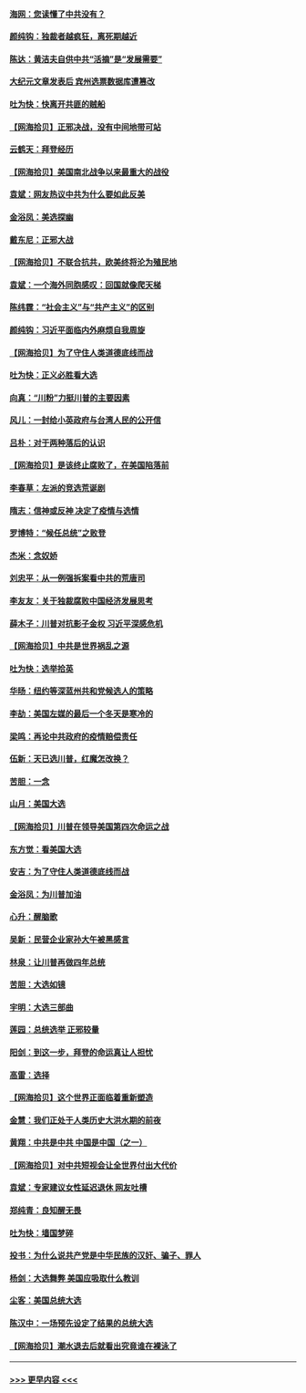 #### [海网：您读懂了中共没有？](../pages/nsc993/n12570487.md?t=11240751) 
#### [颜纯钩：独裁者越疯狂，离死期越近](../pages/nsc993/n12569055.md?t=11240751) 
#### [陈达：黄洁夫自供中共“活摘”是“发展需要”](../pages/nsc993/n12568541.md?t=11240751) 
#### [大纪元文章发表后 宾州选票数据库遭篡改](../pages/nsc993/n12568105.md?t=11240751) 
#### [吐为快：快离开共匪的贼船](../pages/nsc993/n12568462.md?t=11240751) 
#### [【网海拾贝】正邪决战，没有中间地带可站](../pages/nsc993/n12568439.md?t=11240751) 
#### [云鹤天：拜登经历](../pages/nsc993/n12567294.md?t=11240751) 
#### [【网海拾贝】美国南北战争以来最重大的战役](../pages/nsc993/n12567247.md?t=11240751) 
#### [袁斌：网友热议中共为什么要如此反美](../pages/nsc993/n12567162.md?t=11240751) 
#### [金浴凤：美选探幽](../pages/nsc993/n12567147.md?t=11240751) 
#### [戴东尼：正邪大战](../pages/nsc993/n12567033.md?t=11240751) 
#### [【网海拾贝】不联合抗共，欧美终将沦为殖民地](../pages/nsc993/n12565068.md?t=11240751) 
#### [袁斌：一个海外同胞感叹：回国就像爬天梯](../pages/nsc993/n12564986.md?t=11240751) 
#### [陈纬霆：“社会主义”与“共产主义”的区别](../pages/nsc993/n12562417.md?t=11240751) 
#### [颜纯钩：习近平面临内外麻烦自我周旋](../pages/nsc993/n12563356.md?t=11240751) 
#### [【网海拾贝】为了守住人类道德底线而战](../pages/nsc993/n12562542.md?t=11240751) 
#### [吐为快：正义必胜看大选](../pages/nsc993/n12561967.md?t=11240751) 
#### [向真：“川粉”力挺川普的主要因素](../pages/nsc993/n12560774.md?t=11240751) 
#### [风儿：一封给小英政府与台湾人民的公开信](../pages/nsc993/n12560581.md?t=11240751) 
#### [吕朴：对于两种落后的认识](../pages/nsc993/n12560492.md?t=11240751) 
#### [【网海拾贝】是该终止腐败了，在美国陷落前](../pages/nsc993/n12559936.md?t=11240751) 
#### [李春草：左派的竞选荒诞剧](../pages/nsc993/n12558380.md?t=11240751) 
#### [隋志：信神或反神 决定了疫情与选情](../pages/nsc993/n12558255.md?t=11240751) 
#### [罗博特：“候任总统”之败登](../pages/nsc993/n12558189.md?t=11240751) 
#### [杰米：念奴娇](../pages/nsc993/n12558174.md?t=11240751) 
#### [刘忠平：从一例强拆案看中共的荒唐司](../pages/nsc993/n12558036.md?t=11240751) 
#### [李友友：关于独裁腐败中国经济发展思考](../pages/nsc993/n12558004.md?t=11240751) 
#### [薛木子：川普对抗影子金权 习近平深感危机](../pages/nsc993/n12557342.md?t=11240751) 
#### [【网海拾贝】中共是世界祸乱之源](../pages/nsc993/n12555353.md?t=11240751) 
#### [吐为快：选举拾英](../pages/nsc993/n12555041.md?t=11240751) 
#### [华旸：纽约等深蓝州共和党候选人的策略](../pages/nsc993/n12554309.md?t=11240751) 
#### [李劼：美国左媒的最后一个冬天是寒冷的](../pages/nsc993/n12552947.md?t=11240751) 
#### [梁鸣：再论中共政府的疫情赔偿责任](../pages/nsc993/n12553012.md?t=11240751) 
#### [伍新：天已选川普，红魔怎改换？](../pages/nsc993/n12552970.md?t=11240751) 
#### [苦胆：一念](../pages/nsc993/n12552957.md?t=11240751) 
#### [山月：美国大选](../pages/nsc993/n12552446.md?t=11240751) 
#### [【网海拾贝】川普在领导美国第四次命运之战](../pages/nsc993/n12551973.md?t=11240751) 
#### [东方觉：看美国大选](../pages/nsc993/n12551647.md?t=11240751) 
#### [安吉：为了守住人类道德底线而战](../pages/nsc993/n12551111.md?t=11240751) 
#### [金浴凤：为川普加油](../pages/nsc993/n12551085.md?t=11240751) 
#### [心升：醒脑歌](../pages/nsc993/n12550984.md?t=11240751) 
#### [吴新：民营企业家孙大午被黑感言](../pages/nsc993/n12550656.md?t=11240751) 
#### [林泉：让川普再做四年总统](../pages/nsc993/n12550640.md?t=11240751) 
#### [苦胆：大选如镜](../pages/nsc993/n12550630.md?t=11240751) 
#### [宇明：大选三部曲](../pages/nsc993/n12550603.md?t=11240751) 
#### [莲园：总统选举 正邪较量](../pages/nsc993/n12550594.md?t=11240751) 
#### [阳剑：到这一步，拜登的命运真让人担忧](../pages/nsc993/n12549093.md?t=11240751) 
#### [高雷：选择](../pages/nsc993/n12549087.md?t=11240751) 
#### [【网海拾贝】这个世界正面临着重新塑造](../pages/nsc993/n12548326.md?t=11240751) 
#### [金慧：我们正处于人类历史大洪水期的前夜](../pages/nsc993/n12547914.md?t=11240751) 
#### [黄翔：中共是中共 中国是中国（之一）](../pages/nsc993/n12547576.md?t=11240751) 
#### [【网海拾贝】对中共短视会让全世界付出大代价](../pages/nsc993/n12546043.md?t=11240751) 
#### [袁斌：专家建议女性延迟退休 网友吐槽](../pages/nsc993/n12545424.md?t=11240751) 
#### [郑纯青：良知醒无畏](../pages/nsc993/n12545394.md?t=11240751) 
#### [吐为快：墙国梦碎](../pages/nsc993/n12545309.md?t=11240751) 
#### [投书：为什么说共产党是中华民族的汉奸、骗子、罪人](../pages/nsc993/n12545089.md?t=11240751) 
#### [杨剑：大选舞弊 美国应吸取什么教训](../pages/nsc993/n12543937.md?t=11240751) 
#### [尘客：美国总统大选](../pages/nsc993/n12543828.md?t=11240751) 
#### [陈汉中：一场预先设定了结果的总统大选](../pages/nsc993/n12543564.md?t=11240751) 
#### [【网海拾贝】潮水退去后就看出究竟谁在裸泳了](../pages/nsc993/n12543321.md?t=11240751) 

----
#### [ >>> 更早内容 <<< ](../indexes/nsc993-earlier.md)
